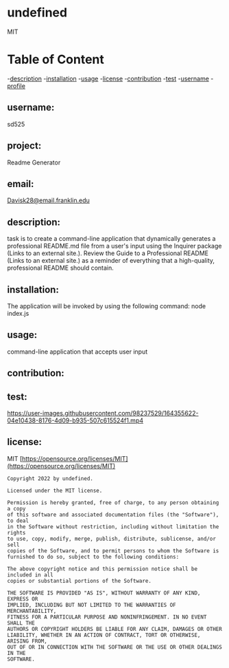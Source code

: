 # undefined
  MIT
  
  # Table of Content
  -[description](#description)
  -[installation](#installation)
  -[usage](#usage)
  -[license](#license)
  -[contribution](#contribution)
  -[test](#test)
  -[username](#username)
  -[profile](#profile)
  
  
  ## username:
  sd525
  
 
  ## project:
  Readme Generator

  
  ## email:
  Davisk28@email.franklin.edu
  

  ## description:
  task is to create a command-line application that dynamically generates a professional README.md file from a user's input using the Inquirer package (Links to an external site.). Review the Guide to a Professional README (Links to an external site.) as a reminder of everything that a high-quality, professional README should contain.
  
 
  ## installation:
  The application will be invoked by using the following command: node index.js

  
  ## usage:
  command-line application that accepts user input
  
  
  ## contribution:
  
  
  
  ## test:
  
  


https://user-images.githubusercontent.com/98237529/164355622-04e10438-8176-4d09-b935-507c615524f1.mp4


  
  
  
  ## license:
  MIT
  [https://opensource.org/licenses/MIT](https://opensource.org/licenses/MIT)
  
    Copyright 2022 by undefined.
    
    Licensed under the MIT license.
    
    Permission is hereby granted, free of charge, to any person obtaining a copy
    of this software and associated documentation files (the "Software"), to deal
    in the Software without restriction, including without limitation the rights
    to use, copy, modify, merge, publish, distribute, sublicense, and/or sell
    copies of the Software, and to permit persons to whom the Software is
    furnished to do so, subject to the following conditions:
    
    The above copyright notice and this permission notice shall be included in all
    copies or substantial portions of the Software. 
    
    THE SOFTWARE IS PROVIDED "AS IS", WITHOUT WARRANTY OF ANY KIND, EXPRESS OR
    IMPLIED, INCLUDING BUT NOT LIMITED TO THE WARRANTIES OF MERCHANTABILITY,
    FITNESS FOR A PARTICULAR PURPOSE AND NONINFRINGEMENT. IN NO EVENT SHALL THE
    AUTHORS OR COPYRIGHT HOLDERS BE LIABLE FOR ANY CLAIM, DAMAGES OR OTHER
    LIABILITY, WHETHER IN AN ACTION OF CONTRACT, TORT OR OTHERWISE, ARISING FROM,
    OUT OF OR IN CONNECTION WITH THE SOFTWARE OR THE USE OR OTHER DEALINGS IN THE
    SOFTWARE.

 
